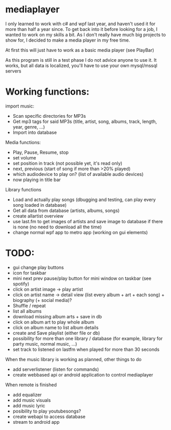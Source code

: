 # mediaplayer

I only learned to work with c# and wpf last year, and haven't used it for more than half a year since.
To get back into it before looking for a job, I wanted to work on my skills a bit.
As I don't really have much big projects to show for, I decided to make a media player in my free time.

At first this will just have to work as a basic media player
(see PlayBar)

As this program is still in a test phase I do not advice anyone to use it. It works, but all data is localized, you'll have to use your own mysql/mssql servers

# Working functions:
import music:
+ Scan specific directories for MP3s
+ Get mp3 tags for said MP3s (title, artist, song, albums, track, length, year, genre, ...)
+ Import into database

Media functions:
+ Play, Pause, Resume, stop
+ set volume 
+ set position in track (not possible yet, it's read only)
+ next, previous (start of song if more than >20% played)
+ which audiodevice to play on? (list of available audio devices)
+ now playing in title bar

Library functions
+ Load and actually play songs (dbugging and testing, can play every song loaded in database)
+ Get all data from database (artists, albums, songs)
+ create allartist overview
+ use last.fm to get images of artists and save image to database if there is none (no need to download all the time)
+ change normal wpf app to metro app (working on gui elements)




# TODO:
+ gui change play buttons
+ icon for taskbar
+ mini next prev pause/play button for mini window on taskbar (see spotify)
+ click on artist image -> play artist
+ click on artist name -> detail view (list every album + art + each song) + biography (+ social media)?
+ Shuffle / repeat
+ list all albums
+ download missing album arts + save in db
+ click on album art to play whole album
+ click on album name to list album details
+ create and Save playlist (either file or db)
+ possibility for more than one library / database (for example, library for party music, normal music, ...)
+ set track to listened on lastfm when played for more than 30 seconds

When the music library is working as planned, other things to do
+ add serverlistener (listen for commands)
+ create webbased api or android application to control mediaplayer

When remote is finished
+ add equalizer
+ add music visuals
+ add music lyric
+ posibility to play youtubesongs?
+ create webapi to access database
+ stream to android app
